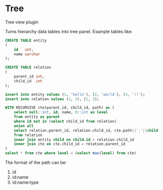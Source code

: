 <!-- This README file is going to be the one displayed on the Grafana.com website for your plugin -->

# Tree

Tree view plugin

Turns hierarchy data tables into tree panel. Example tables like:

```sql
CREATE TABLE entity
(
    id   int,
    name varchar
);

CREATE TABLE relation
(
    parent_id int,
    child_id  int
);

insert into entity values (1, 'hello'), (2, 'world'), (3, '!!');
insert into relation values (1, 2), (2, 3);

WITH RECURSIVE cte(parent_id, child_id, path) as (
    select null::int, id, name, 0::int as level
    from entity as parent
    where id not in (select child_id from relation)
    union all
    select relation.parent_id, relation.child_id, cte.path||','||child.name, cte.level+1
    from relation
    inner join entity child on child.id = relation.child_id
    inner join cte on cte.child_id = relation.parent_id
)
select * from cte where level = (select max(level) from cte)
```

The format of the path can be:

1. id
2. id:name
3. id:name:type

